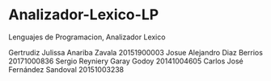 # Analizador-Lexico-LP
Lenguajes de Programacion, Analizador Lexico

Gertrudiz Julissa Anariba Zavala   20151900003
Josue Alejandro Diaz Berrios       20171000836
Sergio Reyniery Garay Godoy        20141004605
Carlos José Fernández Sandoval     20151003238